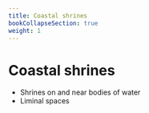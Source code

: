 ```yaml
---
title: Coastal shrines
bookCollapseSection: true
weight: 1
---
```


# Coastal shrines

- Shrines on and near bodies of water
- Liminal spaces

